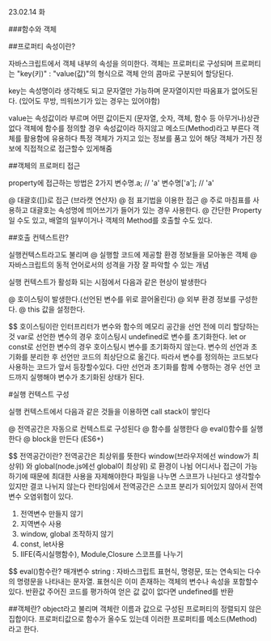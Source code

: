23.02.14 화

###함수와 객체



##프로퍼티 속성이란?


자바스크립트에서 객체 내부의 속성을 의미한다.
객체는 프로퍼티로 구성되며 프로퍼티는 "key(키)" : "value(값)"의 형식으로 객체 안의 콤마로
구분되어 할당된다.

key는 속성명이라 생각해도 되고 문자열만 가능하며 문자열이지만 따옴표가 없어도된다.
(있어도 무방, 띄워쓰기가 있는 경우는 있어야함)

value는 속성값이라 부르며 어떤 값이든지 (문자열, 숫자, 객체, 함수 등 아무거나)상관없다
객체에 함수를 정의할 경우 속성값이라 하지않고 메소드(Method)라고 부른다 
객체를 활용함에 유용하다 특정 객체가 가지고 있는 정보를 품고 있어 해당 객체가 가진 정보에 직접적으로 접근할수 있게해줌

##객체의 프로퍼티 접근


property에 접근하는 방법은 2가지
변수명.a;    // 'a'
변수명['a']; // 'a'

@ 대괄호([])로 접근 (브라캣 연산자)
@ 점 표기법을 이용한 접근
@ 주로 마침표를 사용하고 대괄호는 속성명에 띄어쓰기가 들어가 있는 경우 사용한다.
@ 간단한 Property일 수도 있고, 배열의 일부이거나 객체의 Method를 호출할 수도 있다.


##호출 컨텍스트란?


실행컨텍스트라고도 불리며 
@ 실행할 코드에 제공할 환경 정보들을 모아놓은 객체
@ 자바스크립트의 동적 언어로서의 성격을 가장 잘 파악할 수 있는 개념

실행 컨텍스트가 활성화 되는 시점에서 다음과 같은 현상이 발생한다

@ 호이스팅이 발생한다.(선언된 변수를 위로 끌어올린다)
@ 외부 환경 정보를 구성한다.
@ this 값을 설정한다.

$$ 호이스팅이란
  인터프리터가 변수와 함수의 메모리 공간을 선언 전에 미리 할당하는것
  var로 선언한 변수의 경우 호이스팅시 undefined로 변수를 초기화한다.
  let or const로 선언한 변수의 경우 호이스팅시 변수를 초기화하지 않는다.
  변수의 선언과 초기화를 분리한 후 선언만 코드의 최상단으로 옮긴다.
  따라서 변수를 정의하는 코드보다 사용하는 코드가 앞서 등장할수있다.
  다만 선언과 초기화를 함께 수행하는 경우 선언 코드까지 실행해야 변수가 초기화된 상태가 된다.

#실행 컨텍스트 구성

실행 컨텍스트에서 다음과 같은 것들을 이용하면 call stack이 쌓인다

@ 전역공간은 자동으로 컨텍스트로 구성된다
@ 함수를 실행한다
@ eval()함수를 실행한다
@ block을 만든다 (ES6+)


$$ 전역공간이란?
  전역공간은 최상위를 뜻한다
  window(브라우저에선 window가 최상위) 와 global(node.js에선 global이 최상위) 로 환경이 나뉨
  어디서나 접근이 가능하기에 때문에 최대한 사용을 자제해야한다
  파일을 나누면 스코프가 나뉜다고 생각할수있지만 결코 나뉘지 않는다
  런타임에서 전역공간은 스코프 분리가 되어있지 않아서 전역변수 오염위험이 있다.
  
  1. 전역변수 만들지 않기
  2. 지역변수 사용
  3. window, global 조작하지 않기
  4. const, let사용
  5. IIFE(즉시실행함수), Module,Closure 스코프를 나누기

$$ eval()함수란?
  매개변수
    string : 자바스크립트 표현식, 명령문, 또는 연속되는 다수의 명령문을 나타내는
             문자열. 표현식은 이미 존재하는 객체의 변수나 속성을 포함할수있다.
  반환값
    주어진 코드를 평가하여 얻은 값 값이 없다면 undefined를 반환

##객체란?
  object라고 불리며 객체란 이름과 값으로 구성된 프로퍼티의 정렬되지 않은 집합이다.
  프로퍼티값으로 함수가 올수도 있는데 이러한 프로퍼티를 메소드(Method)라고 한다.
  

    
    
